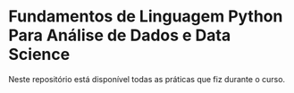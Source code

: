# Fundamentos de Linguagem Python Para Análise de Dados e Data Science

Neste repositório está disponível todas as práticas que fiz durante o curso.
